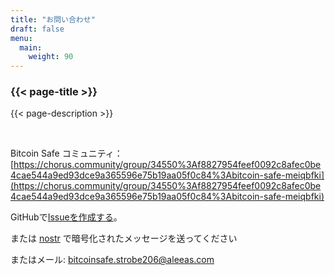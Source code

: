 ```yaml
---
title: "お問い合わせ"
draft: false
menu:
  main:
    weight: 90
---
```


### {{< page-title >}} 
{{< page-description >}} 

<br>


Bitcoin Safe コミュニティ： [https://chorus.community/group/34550%3Af8827954feef0092c8afec0be4cae544a9ed93dce9a365596e75b19aa05f0c84%3Abitcoin-safe-meiqbfki](https://chorus.community/group/34550%3Af8827954feef0092c8afec0be4cae544a9ed93dce9a365596e75b19aa05f0c84%3Abitcoin-safe-meiqbfki)

GitHubで[Issueを作成する](https://github.com/andreasgriffin/bitcoin-safe)。

または [nostr](https://nostr.com/npub1g9uhysae68vhvwwqel8v9enr9mg43rn4tpurs6a9g4jsrw6nl7lsplhs9v) で暗号化されたメッセージを送ってください

またはメール: bitcoinsafe.strobe206@aleeas.com